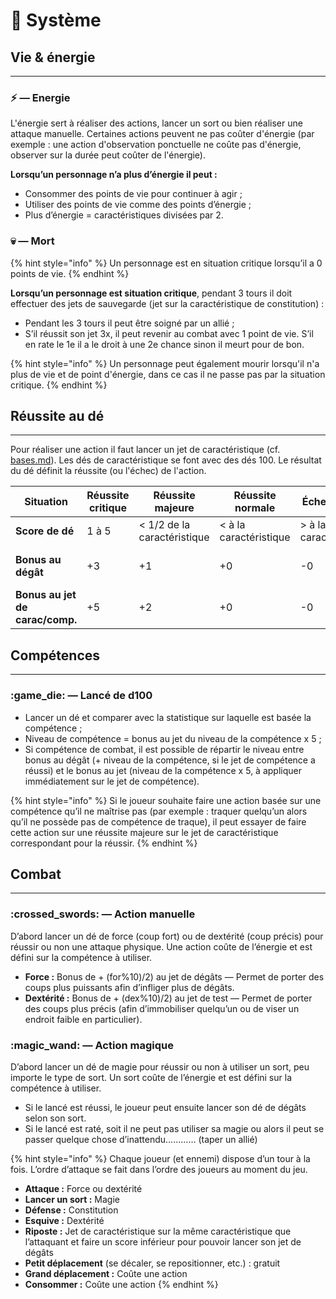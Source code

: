 # 🎲 Système

## Vie & énergie

***

### :zap: — Energie

L'énergie sert à réaliser des actions, lancer un sort ou bien réaliser une attaque manuelle. Certaines actions peuvent ne pas coûter d'énergie (par exemple : une action d'observation ponctuelle ne coûte pas d'énergie, observer sur la durée peut coûter de l'énergie).

**Lorsqu’un personnage n’a plus d’énergie il peut :**&#x20;

* &#x20;Consommer des points de vie pour continuer à agir ;
* Utiliser des points de vie comme des points d’énergie ;&#x20;
* Plus d’énergie = caractéristiques divisées par 2.

### :skull: — Mort

{% hint style="info" %}
Un personnage est en situation critique lorsqu’il a 0 points de vie.
{% endhint %}

**Lorsqu’un personnage est situation critique**, pendant 3 tours il doit effectuer des jets de sauvegarde (jet sur la caractéristique de constitution) :

* Pendant les 3 tours il peut être soigné par un allié ;
* S’il réussit son jet 3x, il peut revenir au combat avec 1 point de vie. S’il en rate le 1e il a le droit à une 2e chance sinon il meurt pour de bon.&#x20;

{% hint style="info" %}
Un personnage peut également mourir lorsqu'il n'a plus de vie et de point d'énergie, dans ce cas il ne passe pas par la situation critique.
{% endhint %}

## Réussite au dé

***

Pour réaliser une action il faut lancer un jet de caractéristique (cf. [bases.md](../creation-de-personnage/bases.md "mention")).  Les dés de caractéristique se font avec des dés 100. Le résultat du dé définit la réussite (ou l'échec) de l'action.&#x20;

<table data-full-width="true"><thead><tr><th>Situation</th><th>Réussite critique</th><th>Réussite  majeure</th><th>Réussite normale</th><th>Échec normal</th><th>Échec critique</th></tr></thead><tbody><tr><td><strong>Score de dé</strong></td><td>1 à 5</td><td>&#x3C; 1/2 de la caractéristique</td><td>&#x3C; à la caractéristique</td><td>> à la caractéristique</td><td>96 à 100</td></tr><tr><td><strong>Bonus au dégât</strong></td><td>+3</td><td>+1</td><td>+0</td><td>-0</td><td>à définir selon le contexte</td></tr><tr><td><strong>Bonus au jet de carac/comp.</strong></td><td>+5</td><td>+2</td><td>+0</td><td>-0</td><td>à définir selon le contexte</td></tr></tbody></table>

## Compétences

***

### :game\_die: — Lancé de d100

* Lancer un dé et comparer avec la statistique sur laquelle est basée la compétence ;
* Niveau de compétence = bonus au jet du niveau de la compétence x 5 ;
* Si compétence de combat, il est possible de répartir le niveau entre bonus au dégât (+ niveau de la compétence, si le jet de compétence a réussi) et le bonus au jet (niveau de la compétence x 5, à appliquer immédiatement sur le jet de compétence).

{% hint style="info" %}
Si le joueur souhaite faire une action basée sur une compétence qu’il ne maîtrise pas (par exemple : traquer quelqu’un alors qu’il ne possède pas de compétence de traque), il peut essayer de faire cette action sur une réussite majeure sur le jet de caractéristique correspondant pour la réussir.
{% endhint %}

## Combat

***

### :crossed\_swords: — Action manuelle

D’abord lancer un dé de force (coup fort) ou de dextérité (coup précis) pour réussir ou non une attaque physique. Une action coûte de l’énergie et est défini sur la compétence à utiliser.

* **Force :** Bonus de + (for%10)/2) au jet de dégâts — Permet de porter des coups plus puissants afin d’infliger plus de dégâts.
* **Dextérité :** Bonus de + (dex%10)/2) au jet de test — Permet de porter des coups plus précis (afin d’immobiliser quelqu’un ou de viser un endroit faible en particulier).

### :magic\_wand: — Action magique

D’abord lancer un dé de magie pour réussir ou non à utiliser un sort, peu importe le type de sort. Un sort coûte de l’énergie et est défini sur la compétence à utiliser.

* Si le lancé est réussi, le joueur peut ensuite lancer son dé de dégâts selon son sort.
* Si le lancé est raté, soit il ne peut pas utiliser sa magie ou alors il peut se passer quelque chose d’inattendu………… (taper un allié)

{% hint style="info" %}
Chaque joueur (et ennemi) dispose d’un tour à la fois. L’ordre d’attaque se fait dans l’ordre des joueurs au moment du jeu.

* **Attaque :** Force ou dextérité
* **Lancer un sort :** Magie
* **Défense :** Constitution
* **Esquive :** Dextérité
* **Riposte :** Jet de caractéristique sur la même caractéristique que l’attaquant et faire un score inférieur pour pouvoir lancer son jet de dégâts
* **Petit déplacement** (se décaler, se repositionner, etc.) : gratuit&#x20;
* **Grand déplacement :** Coûte une action
* **Consommer :** Coûte une action
{% endhint %}
